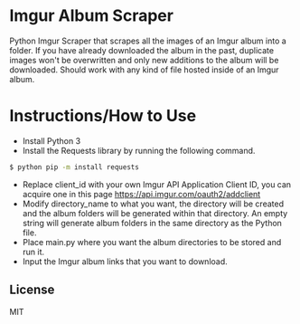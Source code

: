 # Imgur Album Scraper
Python Imgur Scraper that scrapes all the images of an Imgur album into a folder. If you have already downloaded the album in the past, duplicate images won't be overwritten and only new additions to the album will be downloaded. Should work with any kind of file hosted inside of an Imgur album.
# Instructions/How to Use
- Install Python 3
- Install the Requests library by running the following command.
```sh
$ python pip -m install requests
```
- Replace client_id with your own Imgur API Application Client ID, you can acquire one in this page https://api.imgur.com/oauth2/addclient
- Modify directory_name to what you want, the directory will be created and the album folders will be generated within that directory. An empty string will generate album folders in the same directory as the Python file.
- Place main.py where you want the album directories to be stored and run it.
- Input the Imgur album links that you want to download.

License
----
MIT